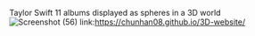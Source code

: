Taylor Swift 11 albums displayed as spheres in a 3D world
![Screenshot (56)](https://github.com/user-attachments/assets/cde2242c-6a06-4d7a-9d6a-6a8b13b84597)
link:https://chunhan08.github.io/3D-website/
